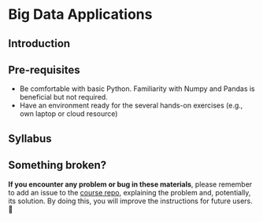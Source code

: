 # Big Data Applications

## Introduction

## Pre-requisites

- Be comfortable with basic Python. Familiarity with Numpy and Pandas is beneficial but not required.
- Have an environment ready for the several hands-on exercises (e.g., own laptop or cloud resource)

## Syllabus

## Something broken?

**If you encounter any problem or bug in these materials**, please remember to add an issue to the [course repo](https://github.com/cmontemuino/bda-course), explaining the problem and, potentially, its solution.
By doing this, you will improve the instructions for future users. 🎉
